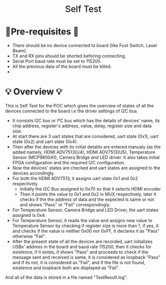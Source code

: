 
<h1 align="center" style="font-weight: 500;">	
	Self Test
</h1>

# 📝Pre-requisites 📝
- There should be no device connected to board (like Foot Switch, Laser Beam).
- TX and RX pins should be shorted beforing connecting.
- Serial Port baud rate must be set to 115200.
- All the previous data of the board must be killed.
- 

# :bulb: Overview :bulb:
This is Self Test for the POC which gives the overview of states of all the devices connected to the board i.e the driver settings of I2C bus.

- It consists I2C bus or  I²C bus which has the details of devices' name, its chip address, register's address, value, delay, register size and data size.
- At start there are 3 uart states that are considered, uart state (0x1), uart state (0x2) and uart state (0x4). 
- Then after the devices with its initial detatils are entered manualy (as the added namely, HDMI ADV7513(U4), HDMI ADV7513(U5), Temperature Sensor (MCP9800A1), Camera Bridge and LED driver. It also takes initial FPGA configuration and the required I2C configuration.
- Now the devices' states are checked and uart states are assigned to the devices accordingly. 
- For both the HDMI ADV7513, it assigns uart state 0x1 and 0x2 respectively.
	- Initially the I2C Bus assigned to 0x70 so that it selects HDMI encoder 
	- Then it points the value to 0x1 and 0x2 in MUX respectively, later it checks if the the address of data and the expected is same or not and shows "Pass" or "Fail" correspondingly. 
- For Temperature Sensor, Camera Bridge and LED Driver, the uart states assigned is 0x4. 
- For Temperature Sensor, it reads the value and assigns new value to Temperature Sensor by checking if register size is more than 1, if yes, it  and checks if the value is neither 0x00 nor 0xFF, it declares it as "Pass" otherwise "Fail". 
- After the present state of all the devices are recorded, uart initializes USBs' address in the board and baud rate 115200, then it checks for existence, if it exists, it shows "Pass" and proceeds to check if the message sent and received is same, it is considered as loopback "Pass" and if its not, it is considered as "Fail", and if the file is not found, existence and loopback both are displayed as "Fail".

And all of the data is stored in a file named "TestResult.log".

